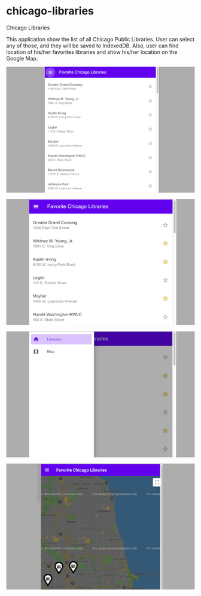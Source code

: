 # chicago-libraries
Chicago Libraries


This application show the list of all Chicago Public Libraries. User can select any of those, and they will be saved to IndexedDB. Also, user can find location of his/her favorites libraries and show his/her location on the Google Map.

![Screenshot 1](screenshots/chicago_libraries_1.jpg "Screenshot 1")

![Screenshot 2](screenshots/chicago_libraries_2.jpg "Screenshot 2")

![Screenshot 3](screenshots/chicago_libraries_3.jpg "Screenshot 3")

![Screenshot 4](screenshots/chicago_libraries_4.jpg "Screenshot 4")
